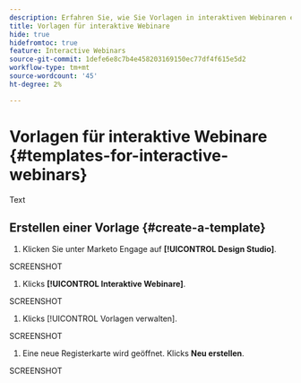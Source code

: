 ```yaml
---
description: Erfahren Sie, wie Sie Vorlagen in interaktiven Webinaren erstellen und implementieren.
title: Vorlagen für interaktive Webinare
hide: true
hidefromtoc: true
feature: Interactive Webinars
source-git-commit: 1defe6e8c7b4e458203169150ec77df4f615e5d2
workflow-type: tm+mt
source-wordcount: '45'
ht-degree: 2%

---
```


# Vorlagen für interaktive Webinare {#templates-for-interactive-webinars}

Text

## Erstellen einer Vorlage {#create-a-template}

1. Klicken Sie unter Marketo Engage auf **[!UICONTROL Design Studio]**.

SCREENSHOT

1. Klicks **[!UICONTROL Interaktive Webinare]**.

SCREENSHOT

1. Klicks [!UICONTROL Vorlagen verwalten].

SCREENSHOT

1. Eine neue Registerkarte wird geöffnet. Klicks **Neu erstellen**.

SCREENSHOT
